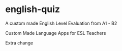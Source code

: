 # english-quiz
A custom made English Level Evaluation from A1 - B2

Custom Made Language Apps for ESL Teachers

Extra change

